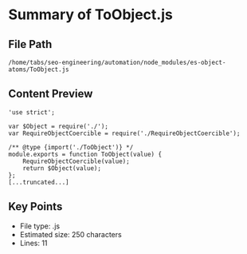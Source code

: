 # Summary of ToObject.js
  
## File Path
`/home/tabs/seo-engineering/automation/node_modules/es-object-atoms/ToObject.js`

## Content Preview
```
'use strict';

var $Object = require('./');
var RequireObjectCoercible = require('./RequireObjectCoercible');

/** @type {import('./ToObject')} */
module.exports = function ToObject(value) {
	RequireObjectCoercible(value);
	return $Object(value);
};
[...truncated...]
```

## Key Points
- File type: .js
- Estimated size: 250 characters
- Lines: 11
